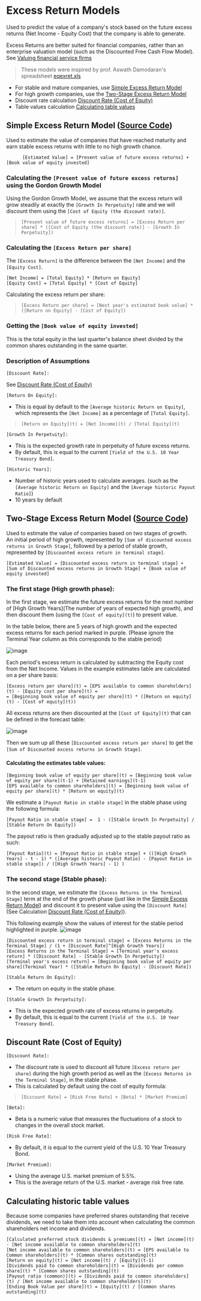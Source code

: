 # Excess Return Models 
Used to predict the value of a company's stock based on the future excess returns (Net Income - Equity Cost) that the company is able to generate. 

Excess Returns are better suited for financial companies, rather than an enterprise valuation model (such as the Discounted Free Cash Flow Model). 
See [Valuing financial service firms](https://github.com/DiscountingCashFlows/Documentation/blob/main/models-documentation/valuing-financial-firms.md#valuing-financial-service-firms-banks-insurance-companies-and-investment-banks)

> These models were inspired by prof. Aswath Damodaran's spreadsheet [eqexret.xls](https://pages.stern.nyu.edu/~adamodar/pc/eqexret.xls)

* For stable and mature companies, use [Simple Excess Return Model](#simple-excess-return-model-source-code)
* For high growth companies, use the [Two-Stage Excess Return Model](#two-stage-excess-return-model-source-code)
* Discount rate calculation [Discount Rate (Cost of Equity)](#discount-rate-cost-of-equity)
* Table values calculation [Calculating table values](#calculating-historic-table-values)

## Simple Excess Return Model ([Source Code](https://github.com/DiscountingCashFlows/Documentation/blob/main/source-code/valuations/excess-returns-model.js))

Used to estimate the value of companies that have reached maturity and earn stable excess returns with little to no high growth chance.

          [Estimated Value] = [Present value of future excess returns] + [Book value of equity invested]

### Calculating the `[Present value of future excess returns]` using the Gordon Growth Model

Using the Gordon Growth Model, we assume that the excess return will grow steadily at exactly the `[Growth In Perpetuity]` rate and we will discount them using the `[Cost of Equity (the discount rate)]`.

> `[Present value of future excess returns] = [Excess Return per share] * ([Cost of Equity (the discount rate)] - [Growth In Perpetuity])`

### Calculating the `[Excess Return per share]`

The `[Excess Return]` is the difference between the `[Net Income]` and the `[Equity Cost]`.

```
[Net Income] = [Total Equity] * [Return on Equity]
[Equity Cost] = [Total Equity] * [Cost of Equity]
```

Calculating the excess return per share:
> `[Excess Return per share] = [Next year's estimated book value] * ([Return on Equity] - [Cost of Equity])`

### Getting the `[Book value of equity invested]`

This is the total equity in the last quarter's balance sheet divided by the common shares outstanding in the same quarter.

### Description of Assumptions
`[Discount Rate]:`

See [Discount Rate (Cost of Equity)](#discount-rate-cost-of-equity)

`[Return On Equity]:`

- This is equal by default to the `[Average historic Return on Equity]`, which represents the `[Net Income]` as a percentage of `[Total Equity]`.

> `[Return on Equity](t) = [Net Income](t) / [Total Equity](t)`

`[Growth In Perpetuity]:`
- This is the expected growth rate in perpetuity of future excess returns.
- By default, this is equal to the current `[Yield of the U.S. 10 Year Treasury Bond]`.

`[Historic Years]:`
- Number of historic years used to calculate averages. (such as the `[Average historic Return on Equity]` and the `[Average historic Payout Ratio]`)
- 10 years by default

## Two-Stage Excess Return Model ([Source Code](https://github.com/DiscountingCashFlows/Documentation/blob/main/source-code/valuations/excess-returns-model.js))
Used to estimate the value of companies based on two stages of growth. An initial period of high growth, represented by `[Sum of discounted excess returns in Growth Stage]`, followed by a period of stable growth, represented by `[Discounted excess return in terminal stage]`.

    [Estimated Value] = [Discounted excess return in terminal stage] + [Sum of Discounted excess returns in Growth Stage] + [Book value of equity invested]
    
### The first stage (High growth phase):

In the first stage, we estimate the future excess returns for the next number of [High Growth Years](The number of years of expected high growth), and then discount them (using the `[Cost of equity](t)`) to present value.

In the table below, there are 5 years of high growth and the expected excess returns for each period marked in purple. (Please ignore the Terminal Year column as this corresponds to the stable period)

![image](https://user-images.githubusercontent.com/46221053/198590034-50dcae2f-c186-40ff-8a92-199cba2638f6.png)

Each period's excess return is calculated by subtracting the Equity cost from the Net Income. Values in the example estimates table are calculated on a per share basis:

```
[Excess return per share](t) = [EPS available to common shareholders](t) - [Equity cost per share](t) =
= [Beginning book value of equity per share](t) * ([Return on equity](t) - [Cost of equity](t))
```

All excess returns are then discounted at the `[Cost of Equity](t)` that can be defined in the forecast table:

![image](https://user-images.githubusercontent.com/46221053/198597829-c3d3fa66-83fa-46d6-988b-bf723568085e.png)

Then we sum up all these `[Discounted excess return per share]` to get the `[Sum of Discounted excess returns in Growth Stage]`.

#### Calculating the estimates table values:

```
[Beginning book value of equity per share](t) = [Beginning book value of equity per share](t-1) + [Retained earnings](t-1)
[EPS available to common shareholders](t) = [Beginning book value of equity per share](t) * [Return on equity](t)
```
We estimate a `[Payout Ratio in stable stage]` in the stable phase using the following formula:

`[Payout Ratio in stable stage] =  1 - ([Stable Growth In Perpetuity] / [Stable Return On Equity])`

The payout ratio is then gradually adjusted up to the stable payout ratio as such:

`[Payout Ratio](t) = [Payout Ratio in stable stage] + (([High Growth Years] - t - 1) * ([Average historic Payout Ratio] - [Payout Ratio in stable stage]) / ([High Growth Years] - 1) )`

### The second stage (Stable phase):
In the second stage, we estimate the `[Excess Returns in the Terminal Stage]` term at the end of the growth phase (just like in the [Simple Excess Return Model](#simple-excess-return-model-source-code)) and discount it to present value using the `[Discount Rate]` (See Calculation [Discount Rate (Cost of Equity)](#discount-rate-cost-of-equity)).

This following example show the values of interest for the stable period highlighted in purple.
![image](https://user-images.githubusercontent.com/46221053/198622321-eda7e820-7700-47fa-aba7-a20b22a3a021.png)

```
[Discounted excess return in terminal stage] = [Excess Returns in the Terminal Stage] / (1 + [Discount Rate]^[High Growth Years])
[Excess Returns in the Terminal Stage] = [Terminal year's excess return] * ([Discount Rate] - [Stable Growth In Perpetuity])
[Terminal year's excess return] = [Beginning book value of equity per share](Terminal Year) * ([Stable Return On Equity] - [Discount Rate])
```

`[Stable Return On Equity]:`

- The return on equity in the stable phase.

`[Stable Growth In Perpetuity]:`

- This is the expected growth rate of excess returns in perpetuity.
- By default, this is equal to the current `[Yield of the U.S. 10 Year Treasury Bond]`.

## Discount Rate (Cost of Equity)

`[Discount Rate]:`

- The discount rate is used to discount all future `[Excess return per share]` during the high growth period as well as the `[Excess Returns in the Terminal Stage]`, in the stable phase.
- This is calculated by default using the cost of equity formula:

> `[Discount Rate] = [Risk Free Rate] + [Beta] * [Market Premium]`

`[Beta]:`

- Beta is a numeric value that measures the fluctuations of a stock to changes in the overall stock market.

`[Risk Free Rate]:`

- By default, it is equal to the current yield of the U.S. 10 Year Treasury Bond.

`[Market Premium]:`

- Using the average U.S. market premium of 5.5%. 
- This is the average return of the U.S. market - average risk free rate.

## Calculating historic table values

Because some companies have preferred shares outstanding that receive dividends, we need to take them into account when calculating the common shareholders net income and dividends.

```
[Calculated preferred stock dividends & premiums](t) = [Net income](t) - [Net income available to common shareholders](t)
[Net income available to common shareholders](t) = [EPS available to Common shareholders](t) * [Common shares outstanding](t)
[Return on equity](t) = [Net income](t) / [Equity](t-1)
[Dividends paid to common shareholders](t) = [Dividends per common share](t) * [Common shares outstanding](t)
[Payout ratio (common)](t) = [Dividends paid to common shareholders](t) / [Net income available to common shareholders](t)
[Ending Book Value per share](t) = [Equity](t) / [Common shares outstanding](t)
```
